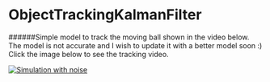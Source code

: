 # ObjectTrackingKalmanFilter

######Simple model to track the moving ball shown in the video below. The model is not accurate and I wish to update it with a better model soon :) Click the image below to see the tracking video. 

[![Simulation with noise](http://img.youtube.com/vi/X0nERUt7F7M/0.jpg)](https://www.youtube.com/watch?v=X0nERUt7F7M "Simulation without Noise") 


